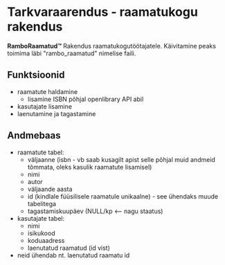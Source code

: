 # Tarkvaraarendus - raamatukogu rakendus
**RamboRaamatud™**
Rakendus raamatukogutöötajatele. Käivitamine peaks toimima läbi "rambo_raamatud" nimelise faili.

## Funktsioonid
- raamatute haldamine 
  + lisamine ISBN põhjal openlibrary API abil
- kasutajate lisamine
- laenutamine ja tagastamine

## Andmebaas
- raamatute tabel:
  + väljaanne (isbn - vb saab kusagilt apist selle põhjal muid andmeid tõmmata, oleks kasulik raamatute lisamisel)
  + nimi
  + autor
  + väljaande aasta
  + id (kindlale füüsilisele raamatule unikaalne) - see ühendaks muude tabelitega
  + tagastamiskuupäev (NULL/kp <-- nagu staatus)
- kasutajate tabel:
  + nimi
  + isikukood
  + koduaadress
  + laenutatud raamatud (id vist)
- neid ühendab nt. laenutatud raamatu id
